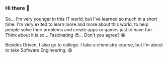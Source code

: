 ### Hi there 👋
  So... I'm very younger in this IT world, but I've learned so much in a short time.
  I'm very exited to learn more and more about this world, to help people solve their problems and create apps or games just to have fun. Think about it is so... Fascinating :heart_eyes:... Don't you agree? :grin:
  
  Besides Driven, I also go to college. I take a chemistry course, but I'm about to take Software Engineering. :satisfied:

<!--
**AgarbSpace/AgarbSpace** is a ✨ _special_ ✨ repository because its `README.md` (this file) appears on your GitHub profile.

Here are some ideas to get you started:

- 🔭 I’m currently working on ...
- 🌱 I’m currently learning ...
- 👯 I’m looking to collaborate on ...
- 🤔 I’m looking for help with ...
- 💬 Ask me about ...
- 📫 How to reach me: ...
- 😄 Pronouns: ...
- ⚡ Fun fact: ...
-->
